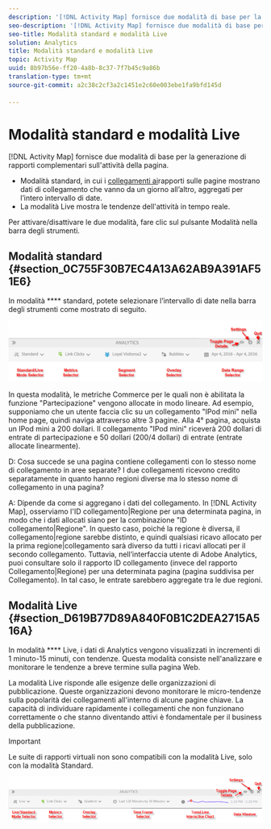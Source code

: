 ```yaml
---
description: '[!DNL Activity Map] fornisce due modalità di base per la generazione di rapporti complementari sull''attività della pagina.'
seo-description: '[!DNL Activity Map] fornisce due modalità di base per la generazione di rapporti complementari sull''attività della pagina.'
seo-title: Modalità standard e modalità Live
solution: Analytics
title: Modalità standard e modalità Live
topic: Activity Map
uuid: 8b97b56e-ff20-4a8b-8c37-7f7b45c9a86b
translation-type: tm+mt
source-git-commit: a2c38c2cf3a2c1451e2c60e003ebe1fa9bfd145d

---
```



# Modalità standard e modalità Live

[!DNL Activity Map] fornisce due modalità di base per la generazione di rapporti complementari sull'attività della pagina.

* Modalità standard, in cui i [collegamenti ai](/help/analyze/activity-map/activitymap-links-report.md)rapporti sulle pagine mostrano dati di collegamento che vanno da un giorno all’altro, aggregati per l’intero intervallo di date.
* La modalità Live mostra le tendenze dell'attività in tempo reale.

Per attivare/disattivare le due modalità, fare clic sul pulsante Modalità nella barra degli strumenti.

## Modalità standard {#section_0C755F30B7EC4A13A62AB9A391AF51E6}

In modalità **** standard, potete selezionare l’intervallo di date nella barra degli strumenti come mostrato di seguito.

![](assets/standard_mode.png)

In questa modalità, le metriche Commerce per le quali non è abilitata la funzione "Partecipazione" vengono allocate in modo lineare. Ad esempio, supponiamo che un utente faccia clic su un collegamento "IPod mini" nella home page, quindi naviga attraverso altre 3 pagine. Alla 4° pagina, acquista un IPod mini a 200 dollari. Il collegamento "IPod mini" riceverà 200 dollari di entrate di partecipazione e 50 dollari (200/4 dollari) di entrate (entrate allocate linearmente).

D: Cosa succede se una pagina contiene collegamenti con lo stesso nome di collegamento in aree separate? I due collegamenti ricevono credito separatamente in quanto hanno regioni diverse ma lo stesso nome di collegamento in una pagina?

A: Dipende da come si aggregano i dati del collegamento. In [!DNL Activity Map], osserviamo l'ID collegamento|Regione per una determinata pagina, in modo che i dati allocati siano per la combinazione "ID collegamento|Regione". In questo caso, poiché la regione è diversa, il collegamento|regione sarebbe distinto, e quindi qualsiasi ricavo allocato per la prima regione|collegamento sarà diverso da tutti i ricavi allocati per il secondo collegamento. Tuttavia, nell’interfaccia utente di Adobe Analytics, puoi consultare solo il rapporto ID collegamento (invece del rapporto Collegamento|Regione) per una determinata pagina (pagina suddivisa per Collegamento). In tal caso, le entrate sarebbero aggregate tra le due regioni.

## Modalità Live {#section_D619B77D89A840F0B1C2DEA2715A516A}

In modalità **** Live, i dati di Analytics vengono visualizzati in incrementi di 1 minuto-15 minuti, con tendenze. Questa modalità consiste nell'analizzare e monitorare le tendenze a breve termine sulla pagina Web.

La modalità Live risponde alle esigenze delle organizzazioni di pubblicazione. Queste organizzazioni devono monitorare le micro-tendenze sulla popolarità dei collegamenti all'interno di alcune pagine chiave. La capacità di individuare rapidamente i collegamenti che non funzionano correttamente o che stanno diventando attivi è fondamentale per il business della pubblicazione.

>[!IMPORTANT]
>
>Le suite di rapporti virtuali non sono compatibili con la modalità Live, solo con la modalità Standard.

![](assets/live_mode.png)

